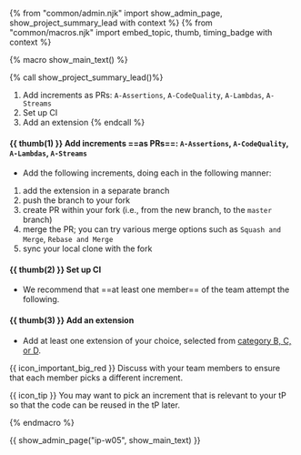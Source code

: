 {% from "common/admin.njk" import show_admin_page, show_project_summary_lead with context %}
{% from "common/macros.njk" import embed_topic, thumb, timing_badge with context %}

{% macro show_main_text() %}
<div id="main">

{% call show_project_summary_lead()%}

1. Add increments as PRs: `A-Assertions`, `A-CodeQuality`, `A-Lambdas`, `A-Streams`
1. Set up CI
1. Add an extension
{% endcall %}
<div id="body">

#### {{ thumb(1) }} Add increments ==as PRs==: `A-Assertions`, `A-CodeQuality`, `A-Lambdas`, `A-Streams`

* Add the following increments, doing each in the following manner:
1. add the extension in a separate branch
1. push the branch to your fork
1. create PR within your fork (i.e., from the new branch, to the `master` branch)
1. merge the PR; you can try various merge options such as `Squash and Merge`, `Rebase and Merge`
1. sync your local clone with the fork

<include src="dukeFragment.md" boilerplate var-header="**`A-Assertions`**" var-fragment="extensions.mbdf#A-Assertions" />
<include src="dukeFragment.md" boilerplate var-header="**`A-CodeQuality`**" var-fragment="extensions.mbdf#A-CodeQuality" />
<include src="dukeFragment.md" boilerplate var-header="**`A-Lambdas`**" var-tag="optional" var-fragment="extensions.mbdf#A-Lambdas" />
<include src="dukeFragment.md" boilerplate var-header="**`A-Streams`**" var-tag="optional" var-fragment="extensions.mbdf#A-Streams" />

<p/>

#### {{ thumb(2) }} Set up CI

* We recommend that ==at least one member== of the team attempt the following.

<include src="dukeFragment.md" boilerplate var-header="**`A-Travis`: Travis**" var-tag="optional" var-fragment="extensions.mbdf#A-Travis" />

<p/>

#### {{ thumb(3) }} Add an extension

* Add at least one extension of your choice, selected from [category B, C, or D](../se-book-adapted/projectDuke/index.html#extensions-category-b).

<div class="indented-level2">

{{ icon_important_big_red }} Discuss with your team members to ensure that each member picks a different increment.

{{ icon_tip }} You may want to pick an increment that is relevant to your tP so that the code can be reused in the tP later.
</div>

<p/>
</div>
</div>
{% endmacro %}

{{ show_admin_page("ip-w05", show_main_text) }}